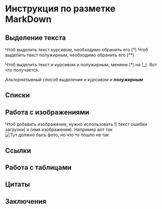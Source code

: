 # Инструкция по разметке MarkDown

## Выделение текста
Чтоб выделить текст курсивом, необходимо обранить его (*)
Чтоб выделить текст полужирным, необходимо обранить его (**)

Чтоб выделить текст и курсивом и полужирным, меняем (*) на (_). Вот что получается.

_Альтернатывный способ выделения и курсивом и **полужирным**_
## Списки

## Работа с изображениями

Чтоб добавить изображение, нужно использовать ![ текст ошибки загрузки] и (имя изображения). Например вот так 
![Тут должно быть фото, но что то пошло не так](newFofo.png)

## Ссылки

## Работа с таблицами

## Цитаты


## Заключения
